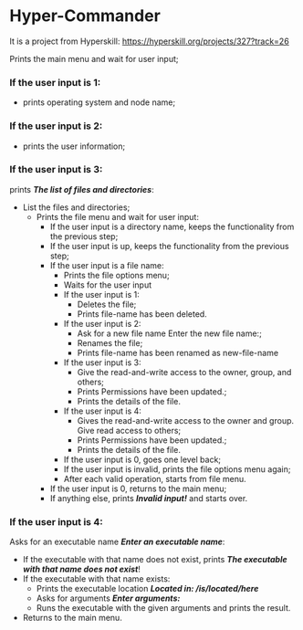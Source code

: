 # Hyper-Commander

It is a project from Hyperskill: https://hyperskill.org/projects/327?track=26

Prints the main menu and wait for user input;

### If the user input is 1:
- prints operating system and node name;

### If the user input is 2:
- prints the user information;

### If the user input is 3:
prints **_The list of files and directories_**:
- List the files and directories;
    - Prints the file menu and wait for user input:
      - If the user input is a directory name, keeps the functionality from the previous step;
      - If the user input is up, keeps the functionality from the previous step; 
      - If the user input is a file name:
        - Prints the file options menu; 
        - Waits for the user input 
        - If the user input is 1:
          - Deletes the file; 
          - Prints file-name has been deleted. 
        - If the user input is 2:
          - Ask for a new file name Enter the new file name:; 
          - Renames the file; 
          - Prints file-name has been renamed as new-file-name 
        - If the user input is 3:
          - Give the read-and-write access to the owner, group, and others; 
          - Prints Permissions have been updated.; 
          - Prints the details of the file. 
        - If the user input is 4:
          - Gives the read-and-write access to the owner and group. Give read access to others; 
          - Prints Permissions have been updated.; 
          - Prints the details of the file. 
        - If the user input is 0, goes one level back; 
        - If the user input is invalid, prints the file options menu again; 
        - After each valid operation, starts from file menu. 
      - If the user input is 0, returns to the main menu; 
      - If anything else, prints **_Invalid input!_** and starts over.

### If the user input is 4:
Asks for an executable name **_Enter an executable name_**:
- If the executable with that name does not exist, prints **_The executable with that name does not exist_**!
- If the executable with that name exists:
  - Prints the executable location **_Located in: /is/located/here_**
  - Asks for arguments **_Enter arguments:_**
  - Runs the executable with the given arguments and prints the result. 
- Returns to the main menu.